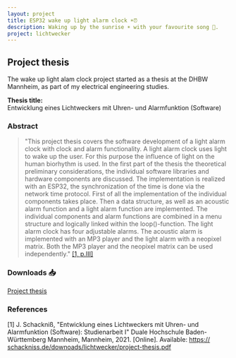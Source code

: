 ```yaml
---
layout: project
title: ESP32 wake up light alarm clock ☀️⏰
description: Waking up by the sunrise ☀️ with your favourite song 🎵.
project: lichtwecker
---
```

## Project thesis
The wake up light alam clock project started as a thesis at the DHBW Mannheim, as part of my electrical engineering studies.

**Thesis title:**   
Entwicklung eines Lichtweckers mit Uhren- und Alarmfunktion (Software)

### Abstract
> "This project thesis covers the software development of a light alarm clock with clock and alarm functionality. A light alarm clock uses light to wake up the user. For this purpose the influence of light on the human biorhythm is used. In the first part of the thesis the theoretical preliminary considerations, the individual software libraries and hardware components are discussed. The implementation is realized with an ESP32, the synchronization of the time is done via the network time protocol. First of all the implementation of the individual components takes place. Then a data structure, as well as an acoustic alarm function and a light alarm function are implemented. The individual components and alarm functions are combined in a menu structure and logically linked within the loop()-function. The light alarm clock has four adjustable alarms. The acoustic alarm is implemented with an MP3 player and the light alarm with a neopixel matrix. Both the MP3 player and the neopixel matrix can be used independently." [[1, p.III]](#1)

### Downloads 📥
[Project thesis](/downloads/lichtwecker/project-thesis.pdf)

### References
<a id="1">[1]</a>
J. Schackniß, "Entwicklung eines Lichtweckers mit Uhren- und Alarmfunktion (Software): Studienarbeit I" Duale Hochschule Baden-Württemberg Mannheim, Mannheim, 2021. [Online]. Available: [https://​schackniss.de​/​downoads/​lichtwecker/​project-​thesis.pdf](https://​schackniss.de​/​downoads/​lichtwecker/​project-​thesis.pdf)
